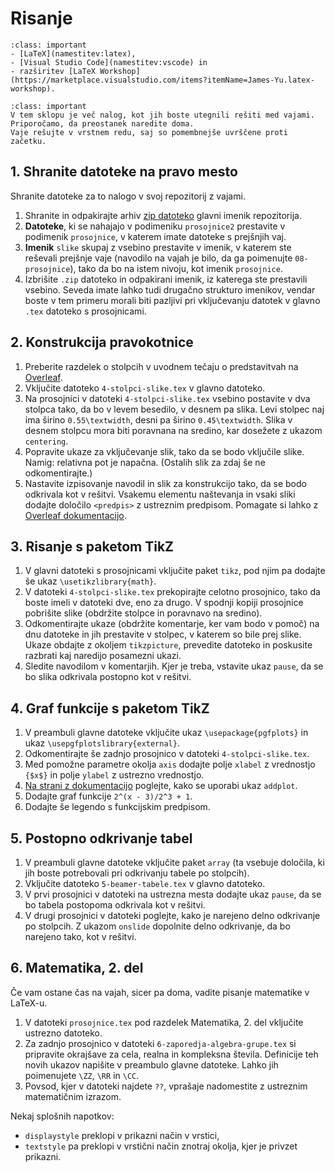# Risanje


`````{admonition} Programska oprema
:class: important
- [LaTeX](namestitev:latex),
- [Visual Studio Code](namestitev:vscode) in
- razširitev [LaTeX Workshop](https://marketplace.visualstudio.com/items?itemName=James-Yu.latex-workshop).
`````

`````{admonition} Shranite vaje na strežnik
:class: important
V tem sklopu je več nalog, kot jih boste utegnili rešiti med vajami.
Priporočamo, da preostanek naredite doma.
Vaje rešujte v vrstnem redu, saj so pomembnejše uvrščene proti začetku.
`````

## 1. Shranite datoteke na pravo mesto

Shranite datoteke za to nalogo v svoj repozitorij z vajami.
1.  Shranite in odpakirajte arhiv [zip datoteko](09-risanje/09-risanje.zip) glavni imenik repozitorija.
2.  **Datoteke**, ki se nahajajo v podimeniku `prosojnice2` prestavite v podimenik `prosojnice`,
    v katerem imate datoteke s prejšnjih vaj.
3.  **Imenik** `slike` skupaj z vsebino prestavite v imenik, v katerem ste reševali prejšnje vaje
    (navodilo na vajah je bilo, da ga poimenujte `08-prosojnice`), tako da bo na istem nivoju,
    kot imenik `prosojnice`.
4.  Izbrišite `.zip` datoteko in odpakirani imenik, iz katerega ste prestavili vsebino.
Seveda imate lahko tudi drugačno strukturo imenikov, vendar boste v tem primeru morali biti pazljivi
pri vključevanju datotek v glavno `.tex` datoteko s prosojnicami.

## 2. Konstrukcija pravokotnice

1.  Preberite razdelek o stolpcih v uvodnem tečaju o predstavitvah na
    [Overleaf](https://www.overleaf.com/learn/latex/Beamer_Presentations%3A_A_Tutorial_for_Beginners_(Part_2)—Lists%2C_Columns%2C_Pictures%2C_Descriptions_and_Tables#Columns).
2.  Vključite datoteko `4-stolpci-slike.tex` v glavno datoteko.
3.  Na prosojnici v datoteki `4-stolpci-slike.tex`
    vsebino postavite v dva stolpca tako, da bo v levem besedilo, v desnem pa slika.
    Levi stolpec naj ima širino `0.55\textwidth`, desni pa širino `0.45\textwidth`.
    Slika v desnem stolpcu mora biti poravnana na sredino, kar dosežete z ukazom `centering`.
4.  Popravite ukaze za vključevanje slik, tako da se bodo vključile slike.
    Namig: relativna pot je napačna.
    (Ostalih slik za zdaj še ne odkomentirajte.)
5.  Nastavite izpisovanje navodil in slik za konstrukcijo tako, da se bodo odkrivala kot v rešitvi.
    Vsakemu elementu naštevanja in vsaki sliki dodajte določilo `<predpis>` z ustreznim predpisom.
    Pomagate si lahko z [Overleaf dokumentacijo](https://www.overleaf.com/learn/latex/Beamer_Presentations%3A_A_Tutorial_for_Beginners_(Part_4)—Overlay_Specifications#Overlays_and_text_formatting).

## 3. Risanje s paketom TikZ

1.  V glavni datoteki s prosojnicami vključite paket `tikz`,
    pod njim pa dodajte še ukaz `\usetikzlibrary{math}`.
2.  V datoteki `4-stolpci-slike.tex` prekopirajte celotno prosojnico,
    tako da boste imeli v datoteki dve, eno za drugo.
    V spodnji kopiji prosojnice pobrišite slike
    (obdržite stolpce in poravnavo na sredino).
3.  Odkomentirajte ukaze (obdržite komentarje, ker vam bodo v pomoč)
    na dnu datoteke in jih prestavite v stolpec,
    v katerem so bile prej slike.
    Ukaze obdajte z okoljem `tikzpicture`, prevedite datoteko
    in poskusite razbrati kaj naredijo posamezni ukazi.
4.  Sledite navodilom v komentarjih.
    Kjer je treba, vstavite ukaz `pause`,
    da se bo slika odkrivala postopno kot v rešitvi.

## 4. Graf funkcije s paketom TikZ

1.  V preambuli glavne datoteke vključite ukaz `\usepackage{pgfplots}` in ukaz
    `\usepgfplotslibrary{external}`.
1.  Odkomentirajte še zadnjo prosojnico v datoteki `4-stolpci-slike.tex`.
2.  Med pomožne parametre okolja `axis` dodajte polje `xlabel` z vrednostjo `{$x$}`
    in polje `ylabel` z ustrezno vrednostjo.
3.  [Na strani z dokumentacijo](https://www.overleaf.com/learn/latex/Pgfplots_package)
    poglejte, kako se uporabi ukaz `addplot`.
4.  Dodajte graf funkcije `2^(x - 3)/2^3 + 1`.
5.  Dodajte še legendo s funkcijskim predpisom.

## 5. Postopno odkrivanje tabel

1.  V preambuli glavne datoteke vključite paket `array`
    (ta vsebuje določila, ki jih boste potrebovali pri odkrivanju tabele po stolpcih).
2.  Vključite datoteko `5-beamer-tabele.tex` v glavno datoteko.
3.  V prvi prosojnici v datoteki na ustrezna mesta dodajte ukaz `pause`,
    da se bo tabela postopoma odkrivala kot v rešitvi.
4.  V drugi prosojnici v datoteki poglejte, kako je narejeno delno odkrivanje po stolpcih.
    Z ukazom `onslide` dopolnite delno odkrivanje, da bo narejeno tako, kot v rešitvi.

## 6. Matematika, 2. del

Če vam ostane čas na vajah, sicer pa doma, vadite pisanje matematike v LaTeX-u.

1.  V datoteki `prosojnice.tex` pod razdelek
    Matematika, 2. del vključite ustrezno datoteko.
2.  Za zadnjo prosojnico v datoteki `6-zaporedja-algebra-grupe.tex`
    si pripravite okrajšave za cela, realna in kompleksna števila.
    Definicije teh novih ukazov napišite v preambulo glavne datoteke.
    Lahko jih poimenujete `\ZZ`, `\RR` in `\CC`.
3.  Povsod, kjer v datoteki najdete `??`, vprašaje nadomestite z ustreznim matematičnim izrazom.

Nekaj splošnih napotkov:

* `displaystyle` preklopi v prikazni način v vrstici,
* `textstyle` pa preklopi v vrstični način znotraj okolja, kjer je privzet prikazni.
